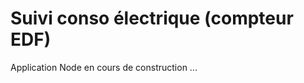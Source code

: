 Suivi conso électrique (compteur EDF)
=====================================

Application Node en cours de construction ...

